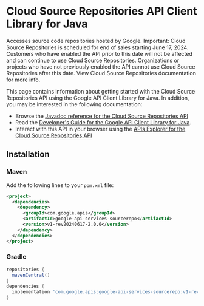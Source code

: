# Cloud Source Repositories API Client Library for Java

Accesses source code repositories hosted by Google. Important: Cloud Source Repositories is scheduled for end of sales starting June 17, 2024. Customers who have enabled the API prior to this date will not be affected and can continue to use Cloud Source Repositories. Organizations or projects who have not previously enabled the API cannot use Cloud Source Repositories after this date. View Cloud Source Repositories documentation for more info. 

This page contains information about getting started with the Cloud Source Repositories API
using the Google API Client Library for Java. In addition, you may be interested
in the following documentation:

* Browse the [Javadoc reference for the Cloud Source Repositories API][javadoc]
* Read the [Developer's Guide for the Google API Client Library for Java][google-api-client].
* Interact with this API in your browser using the [APIs Explorer for the Cloud Source Repositories API][api-explorer]

## Installation

### Maven

Add the following lines to your `pom.xml` file:

```xml
<project>
  <dependencies>
    <dependency>
      <groupId>com.google.apis</groupId>
      <artifactId>google-api-services-sourcerepo</artifactId>
      <version>v1-rev20240617-2.0.0</version>
    </dependency>
  </dependencies>
</project>
```

### Gradle

```gradle
repositories {
  mavenCentral()
}
dependencies {
  implementation 'com.google.apis:google-api-services-sourcerepo:v1-rev20240617-2.0.0'
}
```

[javadoc]: https://googleapis.dev/java/google-api-services-sourcerepo/latest/index.html
[google-api-client]: https://github.com/googleapis/google-api-java-client/
[api-explorer]: https://developers.google.com/apis-explorer/#p/sourcerepo/v1/

